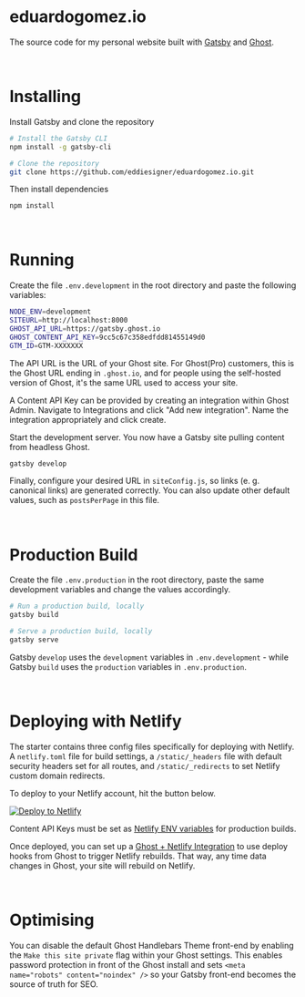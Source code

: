 # eduardogomez.io

The source code for my personal website built with [Gatsby](https://www.gatsbyjs.com/) and [Ghost](https://ghost.org/).

&nbsp;

# Installing

Install Gatsby and clone the repository

```bash
# Install the Gatsby CLI
npm install -g gatsby-cli
```

```bash
# Clone the repository
git clone https://github.com/eddiesigner/eduardogomez.io.git
```

Then install dependencies

```bash
npm install
```

&nbsp;

# Running

Create the file `.env.development` in the root directory and paste the following variables:

```bash
NODE_ENV=development
SITEURL=http://localhost:8000
GHOST_API_URL=https://gatsby.ghost.io
GHOST_CONTENT_API_KEY=9cc5c67c358edfdd81455149d0
GTM_ID=GTM-XXXXXXX
```

The API URL is the URL of your Ghost site. For Ghost(Pro) customers, this is the Ghost URL ending in `.ghost.io`, and for people using the self-hosted version of Ghost, it's the same URL used to access your site.


A Content API Key can be provided by creating an integration within Ghost Admin. Navigate to Integrations and click "Add new integration". Name the integration appropriately and click create.

Start the development server. You now have a Gatsby site pulling content from headless Ghost.

```bash
gatsby develop
```

Finally, configure your desired URL in `siteConfig.js`, so links (e. g. canonical links) are generated correctly. You can also update other default values, such as `postsPerPage` in this file.

&nbsp;

# Production Build

Create the file `.env.production` in the root directory, paste the same development variables and change the values accordingly.

```bash
# Run a production build, locally
gatsby build

# Serve a production build, locally
gatsby serve
```

Gatsby `develop` uses the `development` variables in `.env.development` - while Gatsby `build` uses the `production` variables in `.env.production`.

&nbsp;

# Deploying with Netlify

The starter contains three config files specifically for deploying with Netlify. A `netlify.toml` file for build settings, a `/static/_headers` file with default security headers set for all routes, and `/static/_redirects` to set Netlify custom domain redirects.

To deploy to your Netlify account, hit the button below.

[![Deploy to Netlify](https://www.netlify.com/img/deploy/button.svg)](https://app.netlify.com/start/deploy?repository=https://github.com/eddiesigner/eduardogomez.io)

Content API Keys must be set as [Netlify ENV variables](https://www.netlify.com/docs/continuous-deployment/#build-environment-variables) for production builds.

Once deployed, you can set up a [Ghost + Netlify Integration](https://docs.ghost.org/integrations/netlify/) to use deploy hooks from Ghost to trigger Netlify rebuilds. That way, any time data changes in Ghost, your site will rebuild on Netlify.

&nbsp;

# Optimising

You can disable the default Ghost Handlebars Theme front-end by enabling the `Make this site private` flag within your Ghost settings. This enables password protection in front of the Ghost install and sets `<meta name="robots" content="noindex" />` so your Gatsby front-end becomes the source of truth for SEO.

&nbsp;
